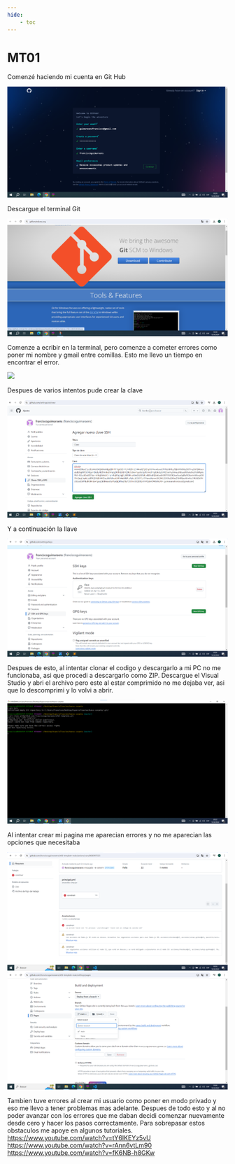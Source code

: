 ```yaml
---
hide:
    - toc
---
```


# MT01

Comenzé haciendo mi cuenta en Git Hub

![](../images/MT01/capturas/inicio.png)

Descargue el terminal Git

![](../images/MT01/capturas/terminalgit.png)

Comenze a ecribir en la terminal, pero comenze a cometer errores como poner mi nombre y gmail entre comillas. Esto me llevo un tiempo en encontrar el error.

![](../images/MT01/capturas/comandorror.png)

Despues de varios intentos pude crear la clave

![](../images/MT01/capturas/clave.png)

Y a continuación la llave

![](../images/MT01/capturas/llave.png)

Despues de esto, al intentar clonar el codigo y descargarlo a mi PC no me funcionaba, asi que procedi a descargarlo como ZIP. 
Descargue el Visual Studio y abri el archivo pero este al estar comprimido no me dejaba ver, asi que lo descomprimi y lo volvi a abrir.

![](../images/MT01/capturas/clonar.png)

Al intentar crear mi pagina me aparecian errores y no me aparecian las opciones que necesitaba 

![](../images/MT01/capturas/error2.png)
![](../images/MT01/capturas/opcion.png)

Tambien tuve errores al crear mi usuario como poner en modo privado y eso me llevo a tener problemas mas adelante.
Despues de todo esto y al no poder avanzar con los errores que me daban decidi comenzar nuevamente desde cero y hacer los pasos correctamente.
Para sobrepasar estos obstaculos me apoye en algunos tutoriales.
https://www.youtube.com/watch?v=tY6IKEYz5vU
https://www.youtube.com/watch?v=rAnn6vtLm90
https://www.youtube.com/watch?v=fK6NB-h8GKw
